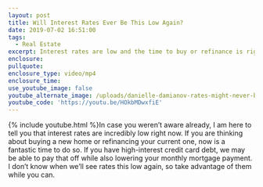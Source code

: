 ```yaml
---
layout: post
title: Will Interest Rates Ever Be This Low Again?
date: 2019-07-02 16:51:00
tags:
  - Real Estate
excerpt: Interest rates are low and the time to buy or refinance is right now.
enclosure:
pullquote:
enclosure_type: video/mp4
enclosure_time:
use_youtube_image: false
youtube_alternate_image: /uploads/danielle-damianov-rates-might-never-be-this-low-again-youtube.jpg
youtube_code: 'https://youtu.be/HOkbMDwxfiE'
---
```


{% include youtube.html %}In case you weren’t aware already, I am here to tell you that interest rates are incredibly low right now. If you are thinking about buying a new home or refinancing your current one, now is a fantastic time to do so. If you have high-interest credit card debt, we may be able to pay that off while also lowering your monthly mortgage payment. I don’t know when we’ll see rates this low again, so take advantage of them while you can.&nbsp;